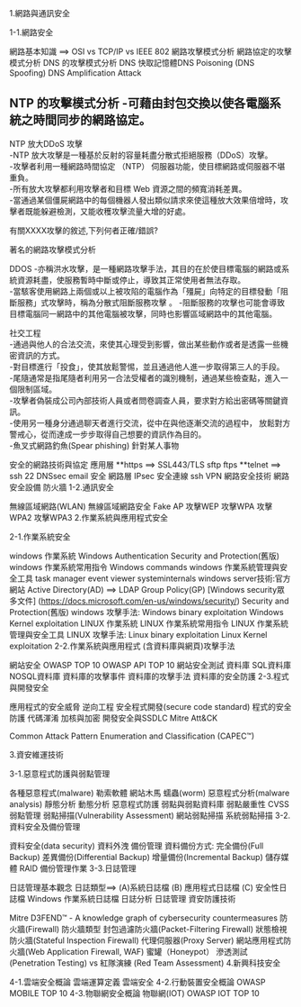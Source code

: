 1.網路與通訊安全

1-1.網路安全

網路基本知識 ==> OSI vs TCP/IP vs IEEE 802
網路攻擊模式分析
網路協定的攻擊模式分析
DNS 的攻擊模式分析
DNS 快取記憶體DNS Poisoning (DNS Spoofing)
DNS Amplification Attack

NTP 的攻擊模式分析
-可藉由封包交換以使各電腦系統之時間同步的網路協定。
-
NTP 放大DDoS 攻擊  
-NTP 放大攻擊是一種基於反射的容量耗盡分散式拒絕服務（DDoS）攻擊。  
-攻擊者利用一種網路時間協定 （NTP） 伺服器功能，使目標網路或伺服器不堪重負。    
-所有放大攻擊都利用攻擊者和目標 Web 資源之間的頻寬消耗差異。  
-當通過某個僵屍網路中的每個機器人發出類似請求來使這種放大效果倍增時，攻擊者既能躲避檢測，又能收穫攻擊流量大增的好處。  

有關XXXX攻擊的敘述,下列何者正確/錯誤?  

著名的網路攻擊模式分析

DDOS
-亦稱洪水攻擊，是一種網路攻擊手法，其目的在於使目標電腦的網路或系統資源耗盡，使服務暫時中斷或停止，導致其正常使用者無法存取。  
-當駭客使用網路上兩個或以上被攻陷的電腦作為「殭屍」向特定的目標發動「阻斷服務」式攻擊時，稱為分散式阻斷服務攻擊 。
-阻斷服務的攻擊也可能會導致目標電腦同一網路中的其他電腦被攻擊，同時也影響區域網路中的其他電腦。  

社交工程  
-通過與他人的合法交流，來使其心理受到影響，做出某些動作或者是透露一些機密資訊的方式。  
-對目標進行「投食」，使其放鬆警惕，並且通過他人進一步取得第三人的手段。  
-尾隨通常是指尾隨者利用另一合法受權者的識別機制，通過某些檢查點，進入一個限制區域。  
-攻擊者偽裝成公司內部技術人員或者問卷調查人員，要求對方給出密碼等關鍵資訊。  
-使用另一種身分通過聊天者進行交流，從中在與他逐漸交流的過程中， 放鬆對方警戒心，從而達成一步步取得自己想要的資訊作為目的。  
-魚叉式網路釣魚(Spear phishing) 針對某人事物

安全的網路技術與協定
應用層
**https ==> SSL443/TLS
sftp ftps
**telnet ==> ssh 22
DNSsec
email 安全
網路層
IPsec
安全連線
ssh
VPN
網路安全技術
網路安全設備
防火牆
1-2.通訊安全

無線區域網路(WLAN)
無線區域網路安全
Fake AP
攻擊WEP
攻擊WPA
攻擊WPA2
攻擊WPA3
2.作業系統與應用程式安全

2-1.作業系統安全

windows 作業系統
Windows Authentication
Security and Protection(舊版)
windows 作業系統常用指令 Windows commands
windows 作業系統管理與安全工具
task manager
event viewer
systeminternals
windows server技術:官方網站
Active Directory(AD) ==> LDAP
Group Policy(GP)
[Windows security眾多文件] (https://docs.microsoft.com/en-us/windows/security/)
Security and Protection(舊版)
windows 攻擊手法:
Windows binary exploitation
Windows Kernel exploitation
LINUX 作業系統
LINUX 作業系統常用指令
LINUX 作業系統管理與安全工具
LINUX 攻擊手法:
Linux binary exploitation
Linux Kernel exploitation
2-2.作業系統與應用程式 (含資料庫與網頁)攻擊手法

網站安全
OWASP TOP 10
OWASP API TOP 10
網站安全測試
資料庫
SQL資料庫
NOSQL資料庫
資料庫的攻擊事件
資料庫的攻擊手法
資料庫的安全防護
2-3.程式與開發安全

應用程式的安全威脅
逆向工程
安全程式開發(secure code standard)
程式的安全防護
代碼渾淆
加核與加密
開發安全與SSDLC
Mitre Att&CK

Common Attack Pattern Enumeration and Classification (CAPEC™)

3.資安維運技術

3-1.惡意程式防護與弱點管理

各種惡意程式(malware)
勒索軟體
網站木馬
蠕蟲(worm)
惡意程式分析(malware analysis)
靜態分析
動態分析
惡意程式防護
弱點與弱點資料庫
弱點嚴重性 CVSS
弱點管理
弱點掃描(Vulnerability Assessment)
網站弱點掃描
系統弱點掃描
3-2.資料安全及備份管理

資料安全(data security)
資料外洩
備份管理
資料備份方式:
完全備份(Full Backup)
差異備份(Differential Backup)
增量備份(Incremental Backup)
儲存媒體
RAID
備份管理作業
3-3.日誌管理

日誌管理基本觀念
日誌類型==> (A)系統日誌檔 (B) 應用程式日誌檔 (C) 安全性日誌檔
Windows 作業系統日誌檔
日誌分析
日誌管理
資安防護技術

Mitre D3FEND™ - A knowledge graph of cybersecurity countermeasures
防火牆(Firewall)
防火牆類型
封包過濾防火牆(Packet-Filtering Firewall)
狀態檢視防火牆(Stateful Inspection Firewall)
代理伺服器(Proxy Server)
網站應用程式防火牆(Web Application Firewall, WAF)
蜜罐（Honeypot）
滲透測試(Penetration Testing) vs 紅隊演練 (Red Team Assessment)
4.新興科技安全

4-1.雲端安全概論
雲端運算定義
雲端安全
4-2.行動裝置安全概論
OWASP MOBILE TOP 10
4-3.物聯網安全概論
物聯網(IOT)
OWASP IOT TOP 10
